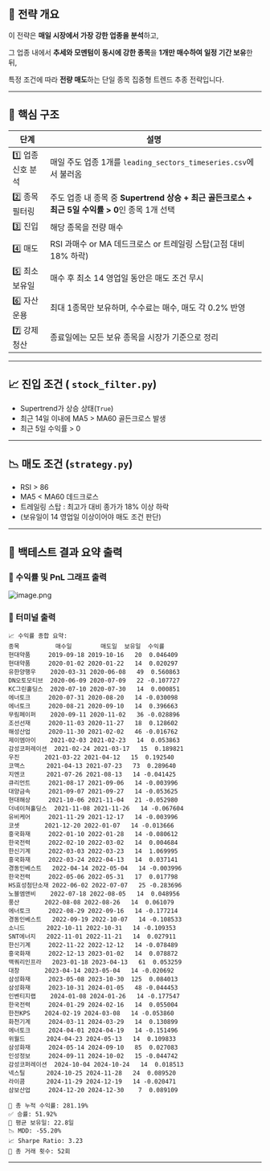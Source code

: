 ## 📌 전략 개요

이 전략은 **매일 시장에서 가장 강한 업종을 분석**하고,

그 업종 내에서 **추세와 모멘텀이 동시에 강한 종목**을 **1개만 매수하여 일정 기간 보유**한 뒤,

특정 조건에 따라 **전량 매도**하는 단일 종목 집중형 트렌드 추종 전략입니다.

---

## 🧠 핵심 구조

| **단계** | **설명** |
| --- | --- |
| 1️⃣ 업종 신호 분석 | 매일 주도 업종 1개를 `leading_sectors_timeseries.csv`에서 불러옴 |
| 2️⃣ 종목 필터링 | 주도 업종 내 종목 중 **Supertrend 상승 + 최근 골든크로스 + 최근 5일 수익률 > 0**인 종목 1개 선택 |
| 3️⃣ 진입 | 해당 종목을 전량 매수 |
| 4️⃣ 매도 | RSI 과매수 or MA 데드크로스 or 트레일링 스탑(고점 대비 18% 하락) |
| 5️⃣ 최소 보유일 | 매수 후 최소 14 영업일 동안은 매도 조건 무시 |
| 6️⃣ 자산 운용 | 최대 1종목만 보유하며, 수수료는 매수, 매도 각 0.2% 반영 |
| 7️⃣ 강제 청산 | 종료일에는 모든 보유 종목을 시장가 기준으로 정리 |

---

## 📈 진입 조건 ( `stock_filter.py`)

- Supertrend가 상승 상태(`True`)
- 최근 14일 이내에 MA5 > MA60 골든크로스 발생
- 최근 5일 수익률 > 0

---

## 📉 매도 조건 (`strategy.py`)

- RSI > 86
- MA5 < MA60 데드크로스
- 트레일링 스탑 : 최고가 대비 종가가 18% 이상 하락
- (보유일이 14 영업일 이상이어야 매도 조건 판단)

---

## 🧾 백테스트 결과 요약 출력

### 🎯  수익률 및 PnL 그래프 출력

![image.png](attachment:6996ffde-2269-4853-929e-ea04dce5c146:e4921993-659e-4491-b836-87996cb64b56.png)

### 🎯  터미널 출력

```
📈 수익률 종합 요약:
종목          매수일        매도일  보유일  수익률
현대약품     2019-09-18 2019-10-16   20  0.046409
현대약품     2020-01-02 2020-01-22   14  0.020297
유한양행우    2020-03-31 2020-06-08   49  0.560863
DN오토모티브  2020-06-09 2020-07-09   22 -0.107727
KC그린홀딩스  2020-07-10 2020-07-30   14  0.000851
에너토크     2020-07-31 2020-08-20   14 -0.030098
에너토크     2020-08-21 2020-09-10   14  0.396663
무림페이퍼    2020-09-11 2020-11-02   36 -0.028896
조선선재     2020-11-03 2020-11-27   18  0.128602
해성산업     2020-11-30 2021-02-02   46 -0.016762
제이엠아이    2021-02-03 2021-02-23   14  0.053863
감성코퍼레이션  2021-02-24 2021-03-17   15  0.189821
우진       2021-03-22 2021-04-12   15  0.192540
코맥스      2021-04-13 2021-07-23   73  0.289640
지엔코      2021-07-26 2021-08-13   14 -0.041425
큐리언트     2021-08-17 2021-09-06   14 -0.003996
대양금속     2021-09-07 2021-09-27   14 -0.053625
현대해상     2021-10-06 2021-11-04   21 -0.052980
더네이쳐홀딩스  2021-11-08 2021-11-26   14 -0.067604
유비케어     2021-11-29 2021-12-17   14 -0.003996
코셋       2021-12-20 2022-01-07   14 -0.013666
흥국화재     2022-01-10 2022-01-28   14 -0.080612
한국전력     2022-02-10 2022-03-02   14  0.004684
한신기계     2022-03-03 2022-03-23   14  1.069995
흥국화재     2022-03-24 2022-04-13   14  0.037141
경동인베스트   2022-04-14 2022-05-04   14 -0.003996
한국전력     2022-05-06 2022-05-31   17  0.017798
HS효성첨단소재 2022-06-02 2022-07-07   25 -0.283696
노블엠앤비    2022-07-18 2022-08-05   14  0.048956
풍산       2022-08-08 2022-08-26   14  0.061079
에너토크     2022-08-29 2022-09-16   14 -0.177214
경동인베스트   2022-09-19 2022-10-07   14 -0.108533
소니드      2022-10-11 2022-10-31   14 -0.109353
SNT에너지   2022-11-01 2022-11-21   14  0.027911
한신기계     2022-11-22 2022-12-12   14 -0.078489
흥국화재     2022-12-13 2023-01-02   14  0.078872
맥쿼리인프라   2023-01-18 2023-04-13   61  0.053259
대창       2023-04-14 2023-05-04   14 -0.020692
삼성화재     2023-05-08 2023-10-30  125  0.084013
삼성화재     2023-10-31 2024-01-05   48 -0.044453
인벤티지랩    2024-01-08 2024-01-26   14 -0.177547
한국전력     2024-01-29 2024-02-16   14  0.055004
한전KPS    2024-02-19 2024-03-08   14 -0.053860
화천기계     2024-03-11 2024-03-29   14  0.130899
에너토크     2024-04-01 2024-04-19   14 -0.151496
위월드      2024-04-23 2024-05-13   14  0.109833
삼성화재     2024-05-14 2024-09-10   85  0.027083
인성정보     2024-09-11 2024-10-02   15 -0.044742
감성코퍼레이션  2024-10-04 2024-10-24   14  0.018513
넥스틸      2024-10-25 2024-11-28   24  0.089520
라이콤      2024-11-29 2024-12-19   14 -0.020471
삼보산업     2024-12-20 2024-12-30    7  0.089109

💼 총 누적 수익률: 281.19%
✅ 승률: 51.92%
📅 평균 보유일: 22.8일
📉 MDD: -55.20%
📈 Sharpe Ratio: 3.23
🔢 총 거래 횟수: 52회
```

---
